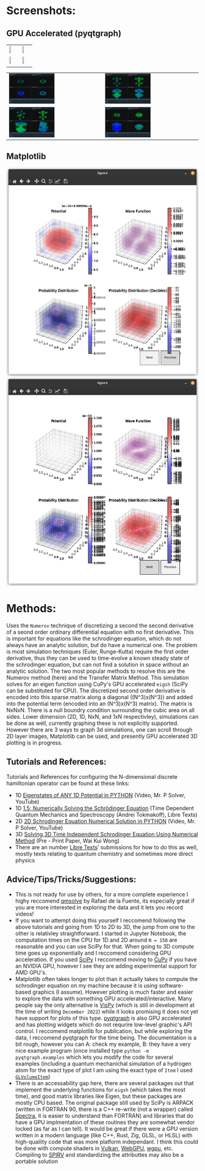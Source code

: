 # Screenshots: 
## GPU Accelerated (pyqtgraph)

<table>
    <tr>
        <td><img src="ScreenshotsAndGraphs/qm_stairwell_0.gif" width="50%" height="50%"/></td>
        <td><img src="ScreenshotsAndGraphs/qm_inverse_torus_0.gif" width="50%" height="50%"/></td>
    </td>
    <tr>
        <td><img src="ScreenshotsAndGraphs/qm_torus_0.gif" width="50%" height="50%"/></td>
        <td><img src="ScreenshotsAndGraphs/qm_tunneling_0.gif" width="50%" height="50%"/></td>
    </td>
</table>

<table>
    <tr>
        <td><img src="ScreenshotsAndGraphs/Screenshot_from_2024_10_30_23_20_39.png" width="50%" height="50%"/></td>
        <td><img src="ScreenshotsAndGraphs/Screenshot_from_2024_10_30_22_07_42.png" width="50%" height="50%"/></td>
    </td>
    <tr>
        <td><img src="ScreenshotsAndGraphs/Screenshot_from_2024_10_30_21_43_14.png" width="50%" height="50%"/></td>
        <td><img src="ScreenshotsAndGraphs/Screenshot_from_2024_10_30_22_27_31.png" width="50%" height="50%"/></td>
    </td>
</table>


## Matplotlib
![Image](ScreenshotsAndGraphs/Screenshot_from_2022_12_10_00_43_22.png)
![Image](ScreenshotsAndGraphs/Screenshot_from_2022_12_10_00_53_54.png)

# Methods: 
Uses the `Numerov` technique of discretizing a second the second derivative of a seond order ordinary differential equation with no first derivative. This is important for equations like the schrodinger equation, which do not always have an analytic solution, but do have a numerical one. The problem is most simulation techniques (Euler, Runge-Kutta) require the first order derivative, thus they can be used to time-evolve a known steady state of the schrodinger equation, but can not find a solution in space without an analytic solution. The two most popular methods to resolve this are the Numerov method (here) and the Transfer Matrix Method. This simulation solves for an eigen function using CuPy's GPU accelerated `eigsh` (SciPy can be substituted for CPU). The discretized second order derivative is encoded into this sparse matrix along a diagonal ((N^3)x(N^3)) and added into the potential term (encoded into an (N^3)x(N^3) matrix). The matrix is NxNxN. There is a null boundry condition surrounding the cubic area on all sides. Lower dimension (2D, 1D, NxN, and 1xN respectivley), simulations can be done as well, currently graphing these is not explicitly supported. However there are 3 ways to graph 3d simulations, one can scroll through 2D layer images, Matplotlib can be used, and presently GPU accelerated 3D plotting is in progress.



## Tutorials and References: 
Tutorials and References for configuring the N-dimensional discrete hamiltonian operator can be found at these links: 
- 1D [Eigenstates of ANY 1D Potential in PYTHON](https://youtu.be/ay0zZ8SUMSk) (Video, Mr. P Solver, YouTube)
- 1D [1.5: Numerically Solving the Schrödinger Equation](https://chem.libretexts.org/Bookshelves/Physical_and_Theoretical_Chemistry_Textbook_Maps/Time_Dependent_Quantum_Mechanics_and_Spectroscopy_(Tokmakoff)/01:_Overview_of_Time-Independent_Quantum_Mechanics/1.05:_Numerically_Solving_the_Schrodinger_Equation) (Time Dependent Quantum Mechanics and Spectroscopy (Andrei Tokmakoff), Libre Texts)
- 2D [2D Schrodinger Equation Numerical Solution in PYTHON](https://youtu.be/DF1SnjXZcbM) (Video, Mr. P Solver, YouTube)
- 3D [Solving 3D Time Independent Schrodinger Equation Using Numerical Method](http://dx.doi.org/10.13140/RG.2.2.13878.01602/1) (Pre - Print Paper, Wai Kui Wong)
- There are an number [Libre Texts](https://libretexts.org/)' submissions for how to do this as well, mostly texts relating to quantum chemistry and sometimes more direct physics 

## Advice/Tips/Tricks/Suggestions: 
- This is not ready for use by others, for a more complete experience I highy reccomend [qmsolve](https://github.com/quantum-visualizations/qmsolve) by Rafael de la Fuente, its especially great if you are more interested in exploring the data and it lets you record videos!
- If you want to attempt doing this yourself I reccomend following the above tutorials and going from 1D to 2D to 3D, the jump from one to the other is relativley straightforward. I started in Jupyter Notebook, the computation times on the CPU for 1D and 2D around `N = 150` are reasonable and you can use SciPy for that. When going to 3D compute time goes up exponentially and I reccomend considering GPU acceleration. If you used [SciPy](https://scipy.org/) I reccomend moving to [CuPy](https://cupy.dev/) if you have an NVIDIA GPU, however I see they are adding experimental support for AMD GPU's.
- Matplotlib often takes longer to plot than it actually takes to compute the schrodinger equation on my machine because it is using software-based graphics (I assume). However plotting is much faster and easier to explore the data with something GPU accelerated/interactive. Many people say the only alternative is [VisPy](https://vispy.org/) (which is still in development at the time of writing `December 2022`) while it looks promising it does not yet have support for plots of this type. [pyqtgraph](https://www.pyqtgraph.org/) is also GPU accelerated and has plotting widgets which do not requrire low-level graphic's API control. I reccomend matplotlib for publication, but while exploring the data, I reccomend pyqtgraph for the time being. The documentation is a bit rough, however you can A: check my example, B: they have a very nice example program (once installed type `python -m pyqtgraph.examples` which lets you modify the code for several examples (including a quantum mechanichal simulation of a hydrogen atom for the exact type of plot I am using the exact type of `Item` I used [`GLVolumeItem`](https://pyqtgraph.readthedocs.io/en/latest/api_reference/3dgraphics/glvolumeitem.html))
- There is an accessability gap here, there are several packages out that implement the underlying functions for `eigsh` (which takes the most time), and good matrix libraries like Eigen, but these packages are mostly CPU based. The original package still used by SciPy is ARPACK (written in FORTRAN 90, there is a C++ re-write (not a wrapper) called [Spectra](https://github.com/yixuan/spectra), it is easier to understand than FORTRAN) and libraries that do have a GPU implmentation of these routines they are somewhat vendor locked (as far as I can tell). It would be great if there were a GPU version written in a modern language (like C++, Rust, Zig, GLSL, or HLSL) with high-quaility code that was more platform independant. I think this could be done with compute shaders in [Vulkan](https://www.vulkan.org/), [WebGPU](https://gpuweb.github.io/gpuweb/), [wgpu](https://wgpu.rs/), etc. Compiling to [SPIRV](https://www.khronos.org/opengl/wiki/SPIR-V) and standardizing the attributtes may also be a portable solution


